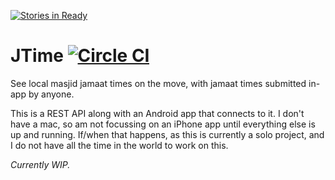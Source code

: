 [![Stories in Ready](https://badge.waffle.io/ismail-s/JTime.png?label=ready&title=Ready)](https://waffle.io/ismail-s/JTime)
# JTime [![Circle CI](https://circleci.com/gh/ismail-s/JTime.svg?style=svg)](https://circleci.com/gh/ismail-s/JTime)

See local masjid jamaat times on the move, with jamaat times submitted in-app by anyone.

This is a REST API along with an Android app that connects to it. I don't have a mac, so am not focussing on an iPhone app until everything else is up and running. If/when that happens, as this is currently a solo project, and I do not have all the time in the world to work on this.

*Currently WIP.*
